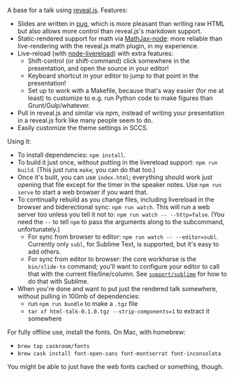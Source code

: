 A base for a talk using [reveal.js](http://lab.hakim.se/reveal-js/). Features:
- Slides are written in [pug](https://pugjs.org), which is more pleasant than writing raw HTML but also allows more control than reveal.js's markdown support.
- Static-rendered support for math via [MathJax-node](https://github.com/mathjax/MathJax-node): more reliable than live-rendering with the reveal.js math plugin, in my experience.
- Live-reload (with [node-livereload](https://github.com/napcs/node-livereload)) with extra features:
  - Shift-control (or shift-command) click somewhere in the presentation, and open the source in your editor!
  - Keyboard shortcut in your editor to jump to that point in the presentation!
  - Set up to work with a Makefile, because that's way easier (for me at least) to customize to e.g. run Python code to make figures than Grunt/Gulp/whatever.
- Pull in reveal.js and similar via npm, instead of writing your presentation in a reveal.js fork like many people seem to do.
- Easily customize the theme settings in SCCS.

Using it:

- To install dependencies: `npm install`.
- To build it just once, without putting in the livereload support: `npm run build`. (This just runs `make`; you can do that too.)
- Once it's built, you can use `index.html`; everything should work just opening that file except for the timer in the speaker notes. Use `npm run serve` to start a web browser if you want that.
- To continually rebuild as you change files, including livereload in the browser and biderectional sync: `npm run watch`. This will run a web server too unless you tell it not to: `npm run watch -- --http=false`. (You need the `--` to tell `npm` to pass the arguments along to the subcommand, unfortunately.)
  - For sync from browser to editor: `npm run watch -- --editor=subl`. Currently only `subl`, for Sublime Text, is supported, but it's easy to add others.
  - For sync from editor to browser: the core workhorse is the `bin/slide-to` command; you'll want to configure your editor to call that with the current file/line/column. See [`support/sublime`](support/sublime/) for how to do that with Sublime.
- When you're done and want to put just the rendered talk somewhere, without pulling in 100mb of dependencies:
  - run `npm run bundle` to make a `.tgz` file
  - `tar xf html-talk-0.1.0.tgz --strip-components=1` to extract it somewhere

For fully offline use, install the fonts. On Mac, with homebrew:
   - `brew tap caskroom/fonts`
   - `brew cask install font-open-sans font-montserrat font-inconsolata`
   
You might be able to just have the web fonts cached or something, though.


